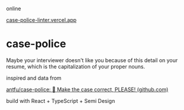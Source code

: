 online

[case-police-linter.vercel.app](https://case-police-linter.vercel.app/)

# case-police

Maybe your interviewer doesn't like you because of this detail on your resume, which is the capitalization of your proper nouns.

inspired and data from

[antfu/case-police: 🚨 Make the case correct, PLEASE! (github.com)](https://github.com/antfu/case-police)

build with React + TypeScript + Semi Design
